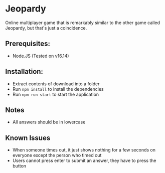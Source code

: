 # Jeopardy

Online multiplayer game that is remarkably similar to the other game called Jeopardy, but that's just a coincidence. 

## Prerequisites:
- Node.JS (Tested on v16.14)

## Installation:
- Extract contents of download into a folder
- Run `npm install` to install the dependencies
- Run `npm run start` to start the application

## Notes
- All answers should be in lowercase 

## Known Issues
- When someone times out, it just shows nothing for a few seconds on everyone except the person who timed out
- Users cannot press enter to submit an answer, they have to press the button

